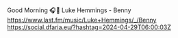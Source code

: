 Good Morning 🎧🎵 Luke Hemmings - Benny  https://www.last.fm/music/Luke+Hemmings/_/Benny https://social.dfaria.eu/?hashtag=2024-04-29T06:00:03Z
